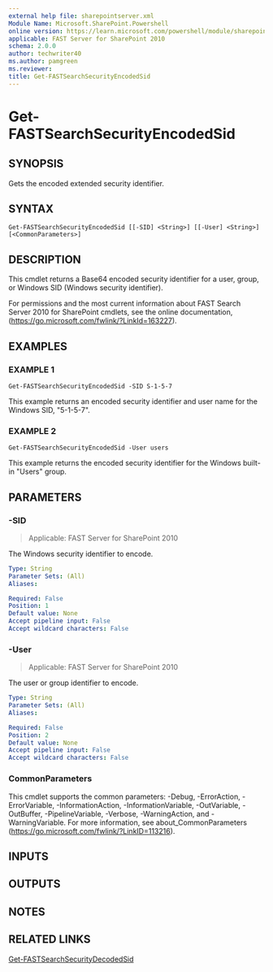 ```yaml
---
external help file: sharepointserver.xml
Module Name: Microsoft.SharePoint.Powershell
online version: https://learn.microsoft.com/powershell/module/sharepoint-server/get-fastsearchsecurityencodedsid
applicable: FAST Server for SharePoint 2010
schema: 2.0.0
author: techwriter40
ms.author: pamgreen
ms.reviewer:
title: Get-FASTSearchSecurityEncodedSid
---
```


# Get-FASTSearchSecurityEncodedSid

## SYNOPSIS
Gets the encoded extended security identifier.

## SYNTAX

```
Get-FASTSearchSecurityEncodedSid [[-SID] <String>] [[-User] <String>] [<CommonParameters>]
```

## DESCRIPTION
This cmdlet returns a Base64 encoded security identifier for a user, group, or Windows SID (Windows security identifier).

For permissions and the most current information about FAST Search Server 2010 for SharePoint cmdlets, see the online documentation, (https://go.microsoft.com/fwlink/?LinkId=163227).

## EXAMPLES

### EXAMPLE 1
```
Get-FASTSearchSecurityEncodedSid -SID S-1-5-7
```

This example returns an encoded security identifier and user name for the Windows SID, "5-1-5-7".

### EXAMPLE 2
```
Get-FASTSearchSecurityEncodedSid -User users
```

This example returns the encoded security identifier for the Windows built-in "Users" group.

## PARAMETERS

### -SID

> Applicable: FAST Server for SharePoint 2010

The Windows security identifier to encode.

```yaml
Type: String
Parameter Sets: (All)
Aliases:

Required: False
Position: 1
Default value: None
Accept pipeline input: False
Accept wildcard characters: False
```

### -User

> Applicable: FAST Server for SharePoint 2010

The user or group identifier to encode.

```yaml
Type: String
Parameter Sets: (All)
Aliases:

Required: False
Position: 2
Default value: None
Accept pipeline input: False
Accept wildcard characters: False
```

### CommonParameters
This cmdlet supports the common parameters: -Debug, -ErrorAction, -ErrorVariable, -InformationAction, -InformationVariable, -OutVariable, -OutBuffer, -PipelineVariable, -Verbose, -WarningAction, and -WarningVariable. For more information, see about_CommonParameters (https://go.microsoft.com/fwlink/?LinkID=113216).

## INPUTS

## OUTPUTS

## NOTES

## RELATED LINKS

[Get-FASTSearchSecurityDecodedSid](Get-FASTSearchSecurityDecodedSid.md)
